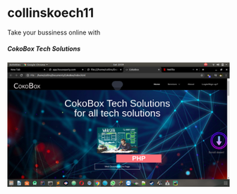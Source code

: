 # collinskoech11
<p>Take your bussiness online with</p>
<h5>CokoBox Tech Solutions</h5>
<img src="./img/Readme.png">